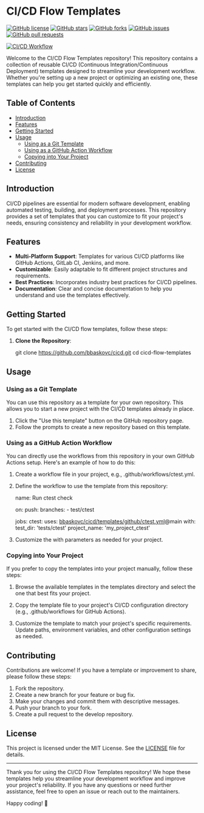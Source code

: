 # CI/CD Flow Templates

[![GitHub license](https://img.shields.io/github/license/bbaskovc/cicd)](https://github.com/bbaskovc/cicd/blob/main/LICENSE.md)
[![GitHub stars](https://img.shields.io/github/stars/your-username/cicd-flow-templates)](https://github.com/bbaskovc/cicd/stargazers)
[![GitHub forks](https://img.shields.io/github/forks/bbaskovc/cicd)](https://github.com/bbaskovc/cicd/network)
[![GitHub issues](https://img.shields.io/github/issues/bbaskovc/cicd)](https://github.com/bbaskovc/cicd/issues)
[![GitHub pull requests](https://img.shields.io/github/issues-pr/bbaskovc/cicd)](https://github.com/bbaskovc/cicd/pulls)


[![CI/CD Workflow](https://github.com/bbaskovc/cicd/actions/workflows/ci-cd.yml/badge.svg)](https://github.com/bbaskovc/cicd/actions/workflows/ci-cd.yml)


Welcome to the CI/CD Flow Templates repository! This repository contains a collection of reusable CI/CD (Continuous Integration/Continuous Deployment) templates designed to streamline your development workflow. Whether you're setting up a new project or optimizing an existing one, these templates can help you get started quickly and efficiently.

## Table of Contents

- [Introduction](#introduction)
- [Features](#features)
- [Getting Started](#getting-started)
- [Usage](#usage)
  - [Using as a Git Template](#using-as-a-git-template)
  - [Using as a GitHub Action Workflow](#using-as-a-github-action-workflow)
  - [Copying into Your Project](#copying-into-your-project)
- [Contributing](#contributing)
- [License](#license)

## Introduction

CI/CD pipelines are essential for modern software development, enabling automated testing, building, and deployment processes. This repository provides a set of templates that you can customize to fit your project's needs, ensuring consistency and reliability in your development workflow.

## Features

- **Multi-Platform Support**: Templates for various CI/CD platforms like GitHub Actions, GitLab CI, Jenkins, and more.
- **Customizable**: Easily adaptable to fit different project structures and requirements.
- **Best Practices**: Incorporates industry best practices for CI/CD pipelines.
- **Documentation**: Clear and concise documentation to help you understand and use the templates effectively.

## Getting Started

To get started with the CI/CD flow templates, follow these steps:

1. **Clone the Repository**:

   git clone https://github.com/bbaskovc/cicd.git
   cd cicd-flow-templates

## Usage

### Using as a Git Template

You can use this repository as a template for your own repository. This allows you to start a new project with the CI/CD templates already in place.

1. Click the "Use this template" button on the GitHub repository page.
2. Follow the prompts to create a new repository based on this template.

### Using as a GitHub Action Workflow

You can directly use the workflows from this repository in your own GitHub Actions setup. Here's an example of how to do this:

1. Create a workflow file in your project, e.g., .github/workflows/ctest.yml.

2. Define the workflow to use the template from this repository:

   name: Run ctest check

   on:
     push:
       branches:
         - test/ctest

   jobs:
     ctest:
       uses: [bbaskovc/cicd/templates/github/ctest.yml](https://github.com/bbaskovc/cicd/blob/main/templates/github/ctest.yml)@main
       with:
         test_dir: 'tests/ctest'
         project_name: 'my_project_ctest'

3. Customize the with parameters as needed for your project.

### Copying into Your Project

If you prefer to copy the templates into your project manually, follow these steps:

1. Browse the available templates in the templates directory and select the one that best fits your project.

2. Copy the template file to your project's CI/CD configuration directory (e.g., .github/workflows for GitHub Actions).

3. Customize the template to match your project's specific requirements. Update paths, environment variables, and other configuration settings as needed.

## Contributing

Contributions are welcome! If you have a template or improvement to share, please follow these steps:

1. Fork the repository.
2. Create a new branch for your feature or bug fix.
3. Make your changes and commit them with descriptive messages.
4. Push your branch to your fork.
5. Create a pull request to the develop repository.

## License

This project is licensed under the MIT License. See the [LICENSE](./LICENSE.md) file for details.

---

Thank you for using the CI/CD Flow Templates repository! We hope these templates help you streamline your development workflow and improve your project's reliability. If you have any questions or need further assistance, feel free to open an issue or reach out to the maintainers.

Happy coding! 🚀
